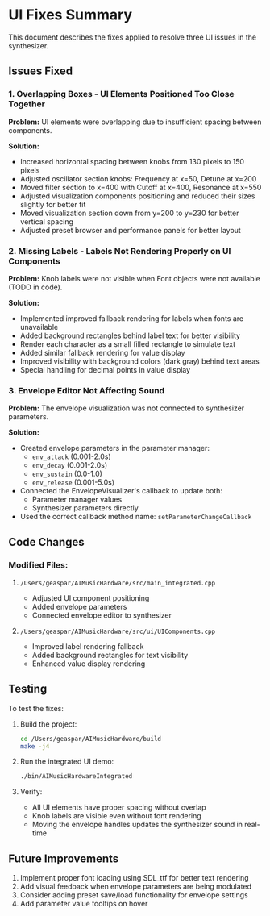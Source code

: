 # UI Fixes Summary

This document describes the fixes applied to resolve three UI issues in the synthesizer.

## Issues Fixed

### 1. Overlapping Boxes - UI Elements Positioned Too Close Together

**Problem:** UI elements were overlapping due to insufficient spacing between components.

**Solution:** 
- Increased horizontal spacing between knobs from 130 pixels to 150 pixels
- Adjusted oscillator section knobs: Frequency at x=50, Detune at x=200
- Moved filter section to x=400 with Cutoff at x=400, Resonance at x=550
- Adjusted visualization components positioning and reduced their sizes slightly for better fit
- Moved visualization section down from y=200 to y=230 for better vertical spacing
- Adjusted preset browser and performance panels for better layout

### 2. Missing Labels - Labels Not Rendering Properly on UI Components

**Problem:** Knob labels were not visible when Font objects were not available (TODO in code).

**Solution:**
- Implemented improved fallback rendering for labels when fonts are unavailable
- Added background rectangles behind label text for better visibility
- Render each character as a small filled rectangle to simulate text
- Added similar fallback rendering for value display
- Improved visibility with background colors (dark gray) behind text areas
- Special handling for decimal points in value display

### 3. Envelope Editor Not Affecting Sound

**Problem:** The envelope visualization was not connected to synthesizer parameters.

**Solution:**
- Created envelope parameters in the parameter manager:
  - `env_attack` (0.001-2.0s)
  - `env_decay` (0.001-2.0s)  
  - `env_sustain` (0.0-1.0)
  - `env_release` (0.001-5.0s)
- Connected the EnvelopeVisualizer's callback to update both:
  - Parameter manager values
  - Synthesizer parameters directly
- Used the correct callback method name: `setParameterChangeCallback`

## Code Changes

### Modified Files:
1. `/Users/geaspar/AIMusicHardware/src/main_integrated.cpp`
   - Adjusted UI component positioning
   - Added envelope parameters
   - Connected envelope editor to synthesizer

2. `/Users/geaspar/AIMusicHardware/src/ui/UIComponents.cpp`
   - Improved label rendering fallback
   - Added background rectangles for text visibility
   - Enhanced value display rendering

## Testing

To test the fixes:

1. Build the project:
   ```bash
   cd /Users/geaspar/AIMusicHardware/build
   make -j4
   ```

2. Run the integrated UI demo:
   ```bash
   ./bin/AIMusicHardwareIntegrated
   ```

3. Verify:
   - All UI elements have proper spacing without overlap
   - Knob labels are visible even without font rendering
   - Moving the envelope handles updates the synthesizer sound in real-time

## Future Improvements

1. Implement proper font loading using SDL_ttf for better text rendering
2. Add visual feedback when envelope parameters are being modulated
3. Consider adding preset save/load functionality for envelope settings
4. Add parameter value tooltips on hover